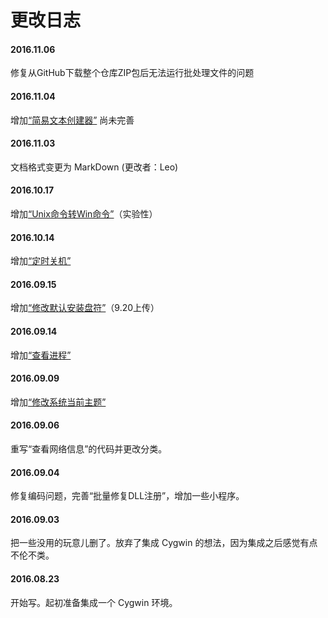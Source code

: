 ﻿# 更改日志

#### 2016.11.06
修复从GitHub下载整个仓库ZIP包后无法运行批处理文件的问题

#### 2016.11.04
增加[“简易文本创建器”](https://github.com/njlyf2011/WinBatchTools/blob/master/file/简易文本创建器.bat”) 尚未完善

#### 2016.11.03
文档格式变更为 MarkDown (更改者：Leo)

#### 2016.10.17
增加[“Unix命令转Win命令”](https://github.com/njlyf2011/WinBatchTools/tree/master/unix)（实验性）

#### 2016.10.14
增加[“定时关机”](https://github.com/njlyf2011/WinBatchTools/blob/master/system/%E5%AE%9A%E6%97%B6%E5%85%B3%E6%9C%BA.bat)

#### 2016.09.15
增加[“修改默认安装盘符”](https://github.com/njlyf2011/WinBatchTools/blob/master/system/%E4%BF%AE%E6%94%B9%E8%BD%AF%E4%BB%B6%E9%BB%98%E8%AE%A4%E5%AE%89%E8%A3%85%E7%9B%98%E7%AC%A6.bat)（9.20上传）

#### 2016.09.14
增加[“查看进程”](https://github.com/njlyf2011/WinBatchTools/blob/master/system/%E6%9F%A5%E7%9C%8B%E8%BF%9B%E7%A8%8B.bat)

#### 2016.09.09
增加[“修改系统当前主题”](https://github.com/njlyf2011/WinBatchTools/blob/master/visual/%E4%BF%AE%E6%94%B9%E5%BD%93%E5%89%8D%E7%B3%BB%E7%BB%9F%E4%B8%BB%E9%A2%98.bat)

#### 2016.09.06
重写“查看网络信息”的代码并更改分类。

#### 2016.09.04
修复编码问题，完善“批量修复DLL注册”，增加一些小程序。

#### 2016.09.03
把一些没用的玩意儿删了。放弃了集成 Cygwin 的想法，因为集成之后感觉有点不伦不类。

#### 2016.08.23
开始写。起初准备集成一个 Cygwin 环境。
